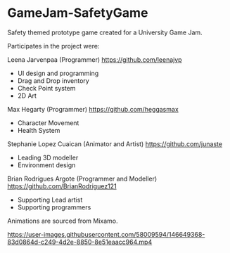 # GameJam-SafetyGame
Safety themed prototype game created for a University Game Jam.

Participates in the project were:

Leena Jarvenpaa (Programmer) https://github.com/leenajvp
- UI design and programming
- Drag and Drop inventory
- Check Point system
- 2D Art

Max Hegarty (Programmer) https://github.com/heggasmax
- Character Movement
- Health System


Stephanie Lopez Cuaican (Animator and Artist) https://github.com/junaste
- Leading 3D modeller
- Environment design

Brian Rodrigues Argote (Programmer and Modeller) https://github.com/BrianRodriguez121
- Supporting Lead artist 
- Supporting programmers

Animations are sourced from Mixamo.

https://user-images.githubusercontent.com/58009594/146649368-83d0864d-c249-4d2e-8850-8e51eaacc964.mp4
